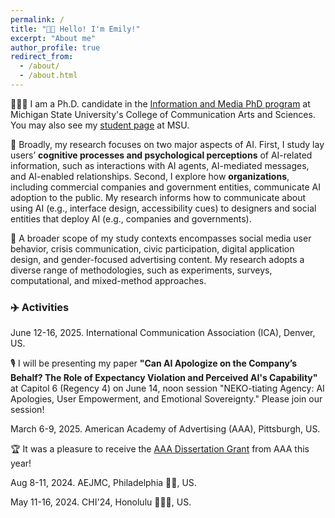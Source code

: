 ```yaml
---
permalink: /
title: "👋🏼 Hello! I'm Emily!"
excerpt: "About me"
author_profile: true
redirect_from: 
  - /about/
  - /about.html
---
```




👩🏻‍💻 I am a Ph.D. candidate in the [Information and Media PhD program](https://comartsci.msu.edu/academics/academic-departments/default/graduate/phd-information-and-media) at Michigan State University's College of Communication Arts and Sciences. You may also see my [student page](https://comartsci.msu.edu/our-people/emily-s-zhan) at MSU.

🤖 Broadly, my research focuses on two major aspects of AI. First, I study lay users’ **cognitive processes and psychological perceptions** of AI-related information, such as interactions with AI agents, AI-mediated messages, and AI-enabled relationships. Second, I explore how **organizations**, including commercial companies and government entities, communicate AI adoption to the public. My research informs how to communicate about using AI (e.g., interface design, accessibility cues) to designers and social entities that deploy AI (e.g., companies and governments). 

📱 A broader scope of my study contexts encompasses social media user behavior, crisis communication, civic participation, digital application design, and gender-focused advertising content. My research adopts a diverse range of methodologies, such as experiments, surveys, computational, and mixed-method approaches. 


### ✈️ Activities
June 12-16, 2025. International Communication Association (ICA), Denver, US.

🎙️ I will be presenting my paper **"Can AI Apologize on the Company’s Behalf? The Role of Expectancy Violation and Perceived AI's Capability"** at Capitol 6 (Regency 4) on June      14, noon session "NEKO-tiating Agency: AI Apologies, User Empowerment, and Emotional Sovereignty." Please join our session!
    
March 6-9, 2025. American Academy of Advertising (AAA), Pittsburgh, US.

🏆 It was a pleasure to receive the [AAA Dissertation Grant](https://aaasite.memberclicks.net/research) from AAA this year! 
    
Aug 8-11, 2024. AEJMC, Philadelphia 🔔📜, US. 

May 11-16, 2024. CHI'24, Honolulu 🏄🏻‍♀️, US. 
